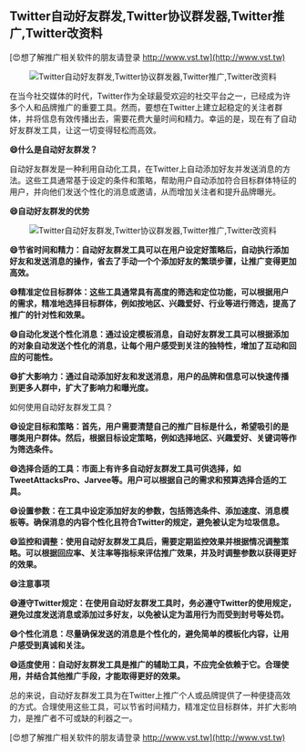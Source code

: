 ## **Twitter自动好友群发,Twitter协议群发器,Twitter推广,Twitter改资料**

[😍想了解推广相关软件的朋友请登录 http://www.vst.tw](http://www.vst.tw)

 <center><img src="https://vst.tw/MP4/tuiguang/png/0.png" alt="Twitter自动好友群发,Twitter协议群发器,Twitter推广,Twitter改资料"></center>

在当今社交媒体的时代，Twitter作为全球最受欢迎的社交平台之一，已经成为许多个人和品牌推广的重要工具。然而，要想在Twitter上建立起稳定的关注者群体，并将信息有效传播出去，需要花费大量时间和精力。幸运的是，现在有了自动好友群发工具，让这一切变得轻松而高效。

**😄什么是自动好友群发？**

自动好友群发是一种利用自动化工具，在Twitter上自动添加好友并发送消息的方法。这些工具通常基于设定的条件和策略，帮助用户自动添加符合目标群体特征的用户，并向他们发送个性化的消息或邀请，从而增加关注者和提升品牌曝光。

**😄自动好友群发的优势**

 <center><img src="https://vst.tw/MP4/tuiguang/png/8.png" alt="Twitter自动好友群发,Twitter协议群发器,Twitter推广,Twitter改资料"></center>

**😄节省时间和精力：自动好友群发工具可以在用户设定好策略后，自动执行添加好友和发送消息的操作，省去了手动一个个添加好友的繁琐步骤，让推广变得更加高效。**

**😄精准定位目标群体：这些工具通常具有高度的筛选和定位功能，可以根据用户的需求，精准地选择目标群体，例如按地区、兴趣爱好、行业等进行筛选，提高了推广的针对性和效果。**

**😄自动化发送个性化消息：通过设定模板消息，自动好友群发工具可以根据添加的对象自动发送个性化的消息，让每个用户感受到关注的独特性，增加了互动和回应的可能性。**

**😄扩大影响力：通过自动添加好友和发送消息，用户的品牌和信息可以快速传播到更多人群中，扩大了影响力和曝光度。**

如何使用自动好友群发工具？

**😄设定目标和策略：首先，用户需要清楚自己的推广目标是什么，希望吸引的是哪类用户群体。然后，根据目标设定策略，例如选择地区、兴趣爱好、关键词等作为筛选条件。**

**😄选择合适的工具：市面上有许多自动好友群发工具可供选择，如TweetAttacksPro、Jarvee等。用户可以根据自己的需求和预算选择合适的工具。**

**😄设置参数：在工具中设定添加好友的参数，包括筛选条件、添加速度、消息模板等。确保消息的内容个性化且符合Twitter的规定，避免被认定为垃圾信息。**

**😄监控和调整：使用自动好友群发工具后，需要定期监控效果并根据情况调整策略。可以根据回应率、关注率等指标来评估推广效果，并及时调整参数以获得更好的效果。**

**😄注意事项**

**😄遵守Twitter规定：在使用自动好友群发工具时，务必遵守Twitter的使用规定，避免过度发送消息或添加过多好友，以免被认定为滥用行为而受到封号等处罚。**

**😄个性化消息：尽量确保发送的消息是个性化的，避免简单的模板化内容，让用户感受到真诚和关注。**

**😄适度使用：自动好友群发工具是推广的辅助工具，不应完全依赖于它。合理使用，并结合其他推广手段，才能取得更好的效果。**

总的来说，自动好友群发工具为在Twitter上推广个人或品牌提供了一种便捷高效的方式。合理使用这些工具，可以节省时间精力，精准定位目标群体，并扩大影响力，是推广者不可或缺的利器之一。

[😍想了解推广相关软件的朋友请登录 http://www.vst.tw](http://www.vst.tw)



